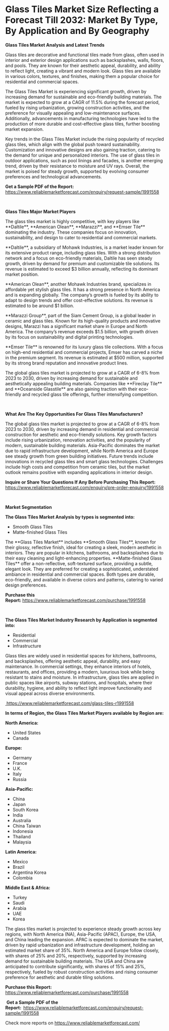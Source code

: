 <p><h1>Glass Tiles Market Size Reflecting a Forecast Till 2032: Market By Type, By Application and By Geography</h1></p><p><strong>Glass Tiles Market Analysis and Latest Trends</strong></p>
<p><p>Glass tiles are decorative and functional tiles made from glass, often used in interior and exterior design applications such as backsplashes, walls, floors, and pools. They are known for their aesthetic appeal, durability, and ability to reflect light, creating a vibrant and modern look. Glass tiles are available in various colors, textures, and finishes, making them a popular choice for residential and commercial spaces.</p><p>The Glass Tiles Market is experiencing significant growth, driven by increasing demand for sustainable and eco-friendly building materials. The market is expected to grow at a CAGR of 11.5% during the forecast period, fueled by rising urbanization, growing construction activities, and the preference for visually appealing and low-maintenance surfaces. Additionally, advancements in manufacturing technologies have led to the production of more durable and cost-effective glass tiles, further boosting market expansion.</p><p>Key trends in the Glass Tiles Market include the rising popularity of recycled glass tiles, which align with the global push toward sustainability. Customization and innovative designs are also gaining traction, catering to the demand for unique and personalized interiors. The use of glass tiles in outdoor applications, such as pool linings and facades, is another emerging trend, driven by their resistance to moisture and UV rays. Overall, the market is poised for steady growth, supported by evolving consumer preferences and technological advancements.</p></p>
<p><strong>Get a Sample PDF of the Report:&nbsp;</strong> <a href="https://www.reliablemarketforecast.com/enquiry/request-sample/1991558?utm_campaign=1097&utm_medium=2&utm_source=Github&utm_content=ia&utm_term=25012025&utm_id=glass-tiles">https://www.reliablemarketforecast.com/enquiry/request-sample/1991558</a></p>
<p>&nbsp;</p>
<p><strong>Glass Tiles Major Market Players</strong></p>
<p><p>The glass tiles market is highly competitive, with key players like **Daltile**, **American Olean**, **Marazzi**, and **Emser Tile** dominating the industry. These companies focus on innovation, sustainability, and design to cater to residential and commercial markets.</p><p>**Daltile**, a subsidiary of Mohawk Industries, is a market leader known for its extensive product range, including glass tiles. With a strong distribution network and a focus on eco-friendly materials, Daltile has seen steady growth, driven by demand for premium and customizable tile solutions. Its revenue is estimated to exceed $3 billion annually, reflecting its dominant market position.</p><p>**American Olean**, another Mohawk Industries brand, specializes in affordable yet stylish glass tiles. It has a strong presence in North America and is expanding globally. The company’s growth is fueled by its ability to adapt to design trends and offer cost-effective solutions. Its revenue is estimated to be around $1 billion.</p><p>**Marazzi Group**, part of the Siam Cement Group, is a global leader in ceramic and glass tiles. Known for its high-quality products and innovative designs, Marazzi has a significant market share in Europe and North America. The company’s revenue exceeds $1.5 billion, with growth driven by its focus on sustainability and digital printing technologies.</p><p>**Emser Tile** is renowned for its luxury glass tile collections. With a focus on high-end residential and commercial projects, Emser has carved a niche in the premium segment. Its revenue is estimated at $500 million, supported by its strong brand reputation and innovative product lines.</p><p>The global glass tiles market is projected to grow at a CAGR of 6-8% from 2023 to 2030, driven by increasing demand for sustainable and aesthetically appealing building materials. Companies like **Fireclay Tile** and **Oceanside Glasstile** are also gaining traction with their eco-friendly and recycled glass tile offerings, further intensifying competition.</p></p>
<p>&nbsp;</p>
<p><strong>What Are The Key Opportunities For Glass Tiles Manufacturers?</strong></p>
<p><p>The global glass tiles market is projected to grow at a CAGR of 6-8% from 2023 to 2030, driven by increasing demand in residential and commercial construction for aesthetic and eco-friendly solutions. Key growth factors include rising urbanization, renovation activities, and the popularity of modern, sustainable building materials. Asia-Pacific dominates the market due to rapid infrastructure development, while North America and Europe see steady growth from green building initiatives. Future trends include innovations in recycled glass tiles and smart glass technologies. Challenges include high costs and competition from ceramic tiles, but the market outlook remains positive with expanding applications in interior design.</p></p>
<p><strong>Inquire or Share Your Questions If Any Before Purchasing This Report:</strong> <a href="https://www.reliablemarketforecast.com/enquiry/pre-order-enquiry/1991558?utm_campaign=1097&utm_medium=2&utm_source=Github&utm_content=ia&utm_term=25012025&utm_id=glass-tiles">https://www.reliablemarketforecast.com/enquiry/pre-order-enquiry/1991558</a></p>
<p>&nbsp;</p>
<p><strong>Market Segmentation</strong></p>
<p><strong>The Glass Tiles Market Analysis by types is segmented into:</strong></p>
<p><ul><li>Smooth Glass Tiles</li><li>Matte-finished Glass Tiles</li></ul></p>
<p><p>The **Glass Tiles Market** includes **Smooth Glass Tiles**, known for their glossy, reflective finish, ideal for creating a sleek, modern aesthetic in interiors. They are popular in kitchens, bathrooms, and backsplashes due to their easy cleaning and light-enhancing properties. **Matte-finished Glass Tiles** offer a non-reflective, soft-textured surface, providing a subtle, elegant look. They are preferred for creating a sophisticated, understated ambiance in residential and commercial spaces. Both types are durable, eco-friendly, and available in diverse colors and patterns, catering to varied design preferences.</p></p>
<p><strong>Purchase this Report:&nbsp;</strong><a href="https://www.reliablemarketforecast.com/purchase/1991558?utm_campaign=1097&utm_medium=2&utm_source=Github&utm_content=ia&utm_term=25012025&utm_id=glass-tiles">https://www.reliablemarketforecast.com/purchase/1991558</a></p>
<p>&nbsp;</p>
<p><strong>The Glass Tiles Market Industry Research by Application is segmented into:</strong></p>
<p><ul><li>Residential</li><li>Commercial</li><li>Infrastructure</li></ul></p>
<p><p>Glass tiles are widely used in residential spaces for kitchens, bathrooms, and backsplashes, offering aesthetic appeal, durability, and easy maintenance. In commercial settings, they enhance interiors of hotels, restaurants, and offices, providing a modern, luxurious look while being resistant to stains and moisture. In infrastructure, glass tiles are applied in public spaces like airports, subway stations, and hospitals, where their durability, hygiene, and ability to reflect light improve functionality and visual appeal across diverse environments.</p></p>
<p><a href="https://www.reliablemarketforecast.com/glass-tiles-r1991558?utm_campaign=1097&utm_medium=2&utm_source=Github&utm_content=ia&utm_term=25012025&utm_id=glass-tiles">&nbsp;https://www.reliablemarketforecast.com/glass-tiles-r1991558</a></p>
<p><strong>In terms of Region, the Glass Tiles Market Players available by Region are:</strong></p>
<p>
    <p> <strong> North America: </strong>
        <ul>
            <li>United States</li>
            <li>Canada</li>
        </ul>
        </p> 
    <p> <strong> Europe: </strong>
        <ul>
            <li>Germany</li>
            <li>France</li>
            <li>U.K.</li>
            <li>Italy</li>
            <li>Russia</li>
        </ul>
        </p> 
    <p> <strong> Asia-Pacific: </strong>
        <ul>
            <li>China</li>
            <li>Japan</li>
            <li>South Korea</li>
            <li>India</li>
            <li>Australia</li>
            <li>China Taiwan</li>
            <li>Indonesia</li>
            <li>Thailand</li>
            <li>Malaysia</li>
        </ul>
        </p> 
    <p> <strong> Latin America: </strong>
        <ul>
            <li>Mexico</li>
            <li>Brazil</li>
            <li>Argentina Korea</li>
            <li>Colombia</li>
        </ul>
        </p> 
    <p> <strong> Middle East & Africa: </strong>
        <ul>
            <li>Turkey</li>
            <li>Saudi</li>
            <li>Arabia</li>
            <li>UAE</li>
            <li>Korea</li>
        </ul>
    </p>
    </p>
<p><p>The glass tiles market is projected to experience steady growth across key regions, with North America (NA), Asia-Pacific (APAC), Europe, the USA, and China leading the expansion. APAC is expected to dominate the market, driven by rapid urbanization and infrastructure development, holding an estimated market share of 35%. North America and Europe follow closely, with shares of 25% and 20%, respectively, supported by increasing demand for sustainable building materials. The USA and China are anticipated to contribute significantly, with shares of 15% and 25%, respectively, fueled by robust construction activities and rising consumer preference for aesthetic and durable tiling solutions.</p></p>
<p><strong>Purchase this Report: </strong><a href="https://www.reliablemarketforecast.com/purchase/1991558?utm_campaign=1097&utm_medium=2&utm_source=Github&utm_content=ia&utm_term=25012025&utm_id=glass-tiles">https://www.reliablemarketforecast.com/purchase/1991558</a></p>
<p>&nbsp;<strong>Get a Sample PDF of the Report:&nbsp;&nbsp;</strong><a href="https://www.reliablemarketforecast.com/enquiry/request-sample/1991558?utm_campaign=1097&utm_medium=2&utm_source=Github&utm_content=ia&utm_term=25012025&utm_id=glass-tiles">https://www.reliablemarketforecast.com/enquiry/request-sample/1991558</a></p>
<p><strong></strong></p>
<p>Check more reports on <a href="https://www.reliablemarketforecast.com/?utm_campaign=1097&utm_medium=2&utm_source=Github&utm_content=ia&utm_term=25012025&utm_id=glass-tiles">https://www.reliablemarketforecast.com/</a></p>